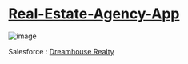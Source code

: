 # [Real-Estate-Agency-App]()

![image](https://user-images.githubusercontent.com/97858274/197333625-229582de-fb0c-44b2-9c67-ebaddac81d6e.png)

Salesforce : [Dreamhouse Realty](https://trailhead.salesforce.com/content/learn/projects/get-started-with-salesforce-development)

